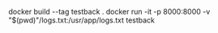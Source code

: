 docker build --tag testback .
docker run -it -p 8000:8000 -v "$(pwd)"/logs.txt:/usr/app/logs.txt testback

